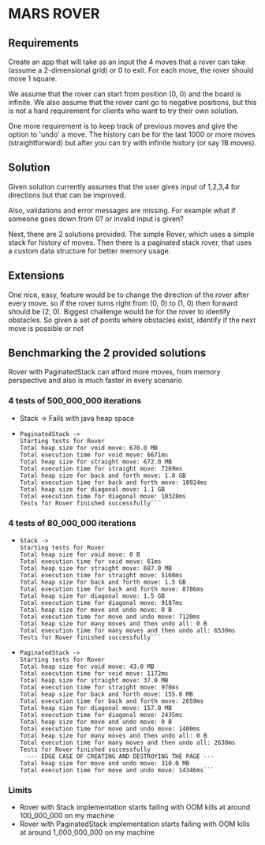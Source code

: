 # MARS ROVER

## Requirements

Create an app that will take as an input the 4 moves that a rover can take (assume a 2-dimensional grid) or 0 to exit.
For each move, the rover should move 1 square.

We assume that the rover can start from position (0, 0) and the board is infinite. We also assume that the rover cant go
to negative positions, but this is not a hard requirement for clients who want to try their own solution.

One more requirement is to keep track of previous moves and give the option to 'undo' a move. The history can be for the
last 1000 or more moves (straightforward) but after you can try with infinite history (or say 1B moves).

## Solution

Given solution currently assumes that the user gives input of 1,2,3,4 for directions but that can be improved.

Also, validations and error messages are missing. For example what if someone goes down from 0? or invalid input is
given?

Next, there are 2 solutions provided. The simple Rover, which uses a simple stack for history of moves. Then there is a
paginated stack rover, that uses a custom data structure for better memory usage.

## Extensions

One nice, easy, feature would be to change the direction of the rover after every move. so if the rover turns right
from (0, 0) to (1, 0) then forward should be (2, 0).
Biggest challenge would be for the rover to identify obstacles. So given a set of points where obstacles exist, identify
if the next move is possible or not

## Benchmarking the 2 provided solutions

Rover with PaginatedStack can afford more moves, from memory perspective and also is much faster in every scenario

### 4 tests of 500_000_000 iterations

- Stack -> Fails with java heap space
- ``` 
  PaginatedStack ->
  Starting tests for Rover
  Total heap size for void move: 670.0 MB
  Total execution time for void move: 6671ms
  Total heap size for straight move: 672.0 MB
  Total execution time for straight move: 7269ms
  Total heap size for back and forth move: 1.0 GB
  Total execution time for back and forth move: 10924ms
  Total heap size for diagonal move: 1.1 GB
  Total execution time for diagonal move: 10328ms
  Tests for Rover finished successfully```

### 4 tests of 80_000_000 iterations

- ``` 
  Stack ->
  Starting tests for Rover
  Total heap size for void move: 0 B
  Total execution time for void move: 61ms
  Total heap size for straight move: 687.0 MB
  Total execution time for straight move: 5160ms
  Total heap size for back and forth move: 1.5 GB
  Total execution time for back and forth move: 8786ms
  Total heap size for diagonal move: 1.5 GB
  Total execution time for diagonal move: 9187ms
  Total heap size for move and undo move: 0 B
  Total execution time for move and undo move: 7120ms
  Total heap size for many moves and then undo all: 0 B
  Total execution time for many moves and then undo all: 6530ms
  Tests for Rover finished successfully```
- ``` 
  PaginatedStack ->
  Starting tests for Rover
  Total heap size for void move: 43.0 MB
  Total execution time for void move: 1172ms
  Total heap size for straight move: 37.0 MB
  Total execution time for straight move: 970ms
  Total heap size for back and forth move: 155.0 MB
  Total execution time for back and forth move: 2659ms
  Total heap size for diagonal move: 157.0 MB
  Total execution time for diagonal move: 2435ms
  Total heap size for move and undo move: 0 B
  Total execution time for move and undo move: 1400ms
  Total heap size for many moves and then undo all: 0 B
  Total execution time for many moves and then undo all: 2638ms
  Tests for Rover finished successfully
    --- EDGE CASE OF CREATING AND DESTROYING THE PAGE ---
  Total heap size for move and undo move: 310.0 MB
  Total execution time for move and undo move: 14346ms```

### Limits

- Rover with Stack<Byte> implementation starts failing with OOM kills at around 100_000_000 on my machine
- Rover with PaginatedStack implementation starts failing with OOM kills at around 1_000_000_000 on my machine